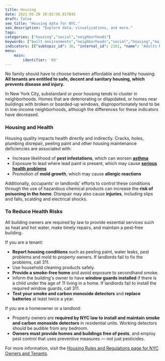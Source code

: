 ```yaml
---
title: Housing
date: 2021-05-28 18:02:58.817845
draft: false
seo_title: "Housing data for NYC."
seo_description: "Explore data, visualizations, and more."
tags: 
categories: ["housing","social","neighborhoods"]
keywords: ["built environments","neighborhoods","social","housing","maintenance","maintenance deficiencies","healthy housing"]
indicators: [{"subtopic_id": 36, "internal_id": 2101, "name": "Adults Reporting Mold in the Home", "URL": "https://a816-dohbesp.nyc.gov/IndicatorPublic/VisualizationData.aspx?id=2101,719b87,36,Summarize"}, {"subtopic_id": 36, "internal_id": 25, "name": "Adults Reporting Secondhand Smoke at Home", "URL": "https://a816-dohbesp.nyc.gov/IndicatorPublic/VisualizationData.aspx?id=25,719b87,36,Summarize"}, {"subtopic_id": 36, "internal_id": 2393, "name": "Children living in homes with cockroaches (ages 0-13 years)", "URL": "https://a816-dohbesp.nyc.gov/IndicatorPublic/VisualizationData.aspx?id=2393,719b87,8,Summarize"}, {"subtopic_id": 36, "internal_id": 107, "name": "Homes with Cockroaches", "URL": "https://a816-dohbesp.nyc.gov/IndicatorPublic/VisualizationData.aspx?id=107,719b87,8,Summarize"},{"subtopic_id": 36, "internal_id": 2396, "name": "Children living in homes using supplemental heat (ages 0-13 years)", "URL": "https://a816-dohbesp.nyc.gov/IndicatorPublic/VisualizationData.aspx?id=2396,719b87,36,Summarize"}, {"subtopic_id": 36, "internal_id": 2395, "name": "Children living in homes with cracks or holes (ages 0-13 years)", "URL": "https://a816-dohbesp.nyc.gov/IndicatorPublic/VisualizationData.aspx?id=2395,719b87,36,Summarize"}, {"subtopic_id": 36, "internal_id": 2394, "name": "Children living in homes with mice (ages 0-13  years)", "URL": "https://a816-dohbesp.nyc.gov/IndicatorPublic/VisualizationData.aspx?id=2394,719b87,36,Summarize"}, {"subtopic_id": 36, "internal_id": 2365, "name": "Court Ordered Evictions", "URL": "https://a816-dohbesp.nyc.gov/IndicatorPublic/VisualizationData.aspx?id=2365,719b87,36,Summarize"}, {"subtopic_id": 36, "internal_id": 15, "name": "Crowding (> 1 person/room)", "URL": "https://a816-dohbesp.nyc.gov/IndicatorPublic/VisualizationData.aspx?id=15,719b87,36,Summarize"}, {"subtopic_id": 36, "internal_id": 46, "name": "Homes near Structures Rated Good or Excellent", "URL": "https://a816-dohbesp.nyc.gov/IndicatorPublic/VisualizationData.aspx?id=46,719b87,36,Summarize"}, {"subtopic_id": 36, "internal_id": 47, "name": "Homes Using Supplemental Heat", "URL": "https://a816-dohbesp.nyc.gov/IndicatorPublic/VisualizationData.aspx?id=47,719b87,36,Summarize"}, {"subtopic_id": 36, "internal_id": 45, "name": "Homes with 3 or More Maintenance Deficiencies", "URL": "https://a816-dohbesp.nyc.gov/IndicatorPublic/VisualizationData.aspx?id=45,719b87,36,Summarize"}, {"subtopic_id": 36, "internal_id": 40, "name": "Homes with Cracks or Holes", "URL": "https://a816-dohbesp.nyc.gov/IndicatorPublic/VisualizationData.aspx?id=40,719b87,36,Summarize"}, {"subtopic_id": 36, "internal_id": 2188, "name": "Homes with Grab Bars in Bathroom (among older adult households)", "URL": "https://a816-dohbesp.nyc.gov/IndicatorPublic/VisualizationData.aspx?id=2188,719b87,36,Summarize"}, {"subtopic_id": 36, "internal_id": 42, "name": "Homes with Leaks", "URL": "https://a816-dohbesp.nyc.gov/IndicatorPublic/VisualizationData.aspx?id=42,719b87,36,Summarize"}, {"subtopic_id": 36, "internal_id": 48, "name": "Homes with Mice or Rats in the Building", "URL": "https://a816-dohbesp.nyc.gov/IndicatorPublic/VisualizationData.aspx?id=48,719b87,36,Summarize"}, {"subtopic_id": 36, "internal_id": 2377, "name": "Households reporting someone who uses electric medical equipment", "URL": "https://a816-dohbesp.nyc.gov/IndicatorPublic/VisualizationData.aspx?id=2377,719b87,36,Summarize"}, {"subtopic_id": 36, "internal_id": 2185, "name": "Households reporting air conditioning", "URL": "https://a816-dohbesp.nyc.gov/IndicatorPublic/VisualizationData.aspx?id=2185,719b87,107,Summarize"},{"subtopic_id": 36, "internal_id": 17, "name": "Owner-Occupied Homes", "URL": "https://a816-dohbesp.nyc.gov/IndicatorPublic/VisualizationData.aspx?id=17,719b87,36,Summarize"}, {"subtopic_id": 36, "internal_id": 41, "name": "Pre-1960 Homes with Peeling Paint", "URL": "https://a816-dohbesp.nyc.gov/IndicatorPublic/VisualizationData.aspx?id=41,719b87,36,Summarize"}, {"subtopic_id": 36, "internal_id": 2399, "name": "Renter-occupied homes with any health-related maintenance problems", "URL": "https://a816-dohbesp.nyc.gov/IndicatorPublic/VisualizationData.aspx?id=2399,719b87,36,Summarize"}, {"subtopic_id": 36, "internal_id": 2179, "name": "Renter-occupied homes with no maintenance deficiencies (TCNY2020)", "URL": "https://a816-dohbesp.nyc.gov/IndicatorPublic/VisualizationData.aspx?id=2179,719b87,36,Summarize"}]
menu:
    main:
        identifier: '03'
---
```


No family should have to choose between affordable and healthy housing. **All tenants are entitled to safe, decent and sanitary housing, which prevents disease and injury.**

In New York City, substandard or poor housing tends to cluster in neighborhoods. Homes that are deteriorating or dilapidated, or homes near buildings with broken or boarded-up windows, disproportionately tend to be in low-income neighborhoods, although the differences for these indicators have decreased.

### Housing and Health

Housing quality impacts health directly and indirectly. Cracks, holes, plumbing disrepair, peeling paint and other housing maintenance deficiencies are associated with:

* Increase likelihood of **pest infestations**, which can worsen **[asthma](http://www1.nyc.gov/site/doh/health/health-topics/asthma.page "Asthma")**
* Exposure to lead where lead paint is present, which may cause **[serious health problems](http://www1.nyc.gov/site/doh/health/health-topics/lead-poisoning-prevention.page "lead poisoning ")**
* Promotion of **mold growth**, which may cause **allergic reactions**

Additionally, occupants' or landlords' efforts to control these conditions through the use of hazardous chemical products can increase the **risk of poisoning in the home**. Disrepair may also cause **injuries**, including slips and falls, scalding and electrical shocks. 

### To Reduce Health Risks

All building owners are required by law to provide essential services such as heat and hot water, make timely repairs, and maintain a pest-free building. 

If you are a tenant:
* **Report housing conditions** such as peeling paint, water leaks, pest problems and mold to property owners. If landlords fail to fix the problems, call 311.
* Use household cleaning products safely.
* **Provide a smoke-free home** and avoid exposure to secondhand smoke.
* Inform the building's owner to have **window guards installed** if there is a child under the age of 11 living in a home. If landlords fail to install the required window guards, call 311.
* **Test your smoke and carbon monoxide detectors** and **replace batteries** at least twice a year.

If you are a homeowner or a landlord:

* Property owners are **required by NYC law to install and maintain smoke and carbon monoxide detectors** in residential units. Working detectors should be audible from any bedroom.
* **Owners must provide homes and buildings free of pests**, and employ pest control that uses preventive measures — not just pesticides.

For more information, visit the [Housing Rules and Regulations page for NYC Owners and Tenants](http://www1.nyc.gov/nyc-resources/service/4706/housing-rules-and-regulations-for-nyc-owners-and-tenants "Housing rules and regulations"). 